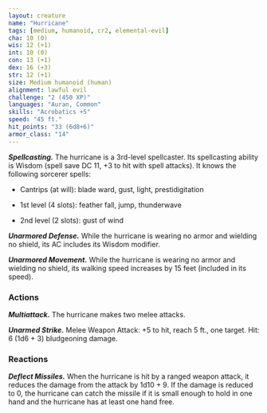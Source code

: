 ```yaml
---
layout: creature
name: "Hurricane"
tags: [medium, humanoid, cr2, elemental-evil]
cha: 10 (0)
wis: 12 (+1)
int: 10 (0)
con: 13 (+1)
dex: 16 (+3)
str: 12 (+1)
size: Medium humanoid (human)
alignment: lawful evil
challenge: "2 (450 XP)"
languages: "Auran, Common"
skills: "Acrobatics +5"
speed: "45 ft."
hit_points: "33 (6d8+6)"
armor_class: "14"
---
```


***Spellcasting.*** The hurricane is a 3rd-level spellcaster. Its spellcasting ability is Wisdom (spell save DC 11, +3 to hit with spell attacks). It knows the following sorcerer spells:

* Cantrips (at will): blade ward, gust, light, prestidigitation

* 1st level (4 slots): feather fall, jump, thunderwave

* 2nd level (2 slots): gust of wind

***Unarmored Defense.*** While the hurricane is wearing no armor and wielding no shield, its AC includes its Wisdom modifier.

***Unarmored Movement.*** While the hurricane is wearing no armor and wielding no shield, its walking speed increases by 15 feet (included in its speed).

### Actions

***Multiattack.*** The hurricane makes two melee attacks.

***Unarmed Strike.*** Melee Weapon Attack: +5 to hit, reach 5 ft., one target. Hit: 6 (1d6 + 3) bludgeoning damage.

### Reactions

***Deflect Missiles.*** When the hurricane is hit by a ranged weapon attack, it reduces the damage from the attack by 1d10 + 9. If the damage is reduced to 0, the hurricane can catch the missile if it is small enough to hold in one hand and the hurricane has at least one hand free.
